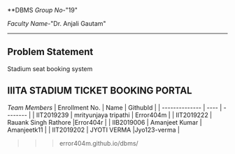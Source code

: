 **DBMS
*Group No-*"19"

*Faculty Name-*"Dr. Anjali Gautam"

---
## Problem Statement
Stadium seat booking system
## IIITA STADIUM TICKET BOOKING PORTAL

*Team Members*
|   Enrollment No.  |   Name   | GithubId |
|   --------------  |   ----   | -------- |
|    IIT2019239  |  mrityunjaya tripathi  | Error404m |
|    IIT2019222  |   Rauank Singh Rathore  |Error404r |
|    IIB2019006  |   Amanjeet Kumar | Amanjeetk11 |
|    IIT2019202  |   JYOTI VERMA |Jyo123-verma |



>>> error404m.github.io/dbms/
